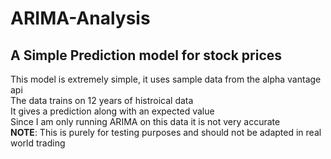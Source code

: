 # ARIMA-Analysis
A Simple Prediction model for stock prices
------------------------------------------
This model is extremely simple, it uses sample data from the alpha vantage api\
The data trains on 12 years of histroical data\
It gives a prediction along with an expected value\
Since I am only running ARIMA on this data it is not very accurate\
**NOTE**: This is purely for testing purposes and should not be adapted in real world trading
